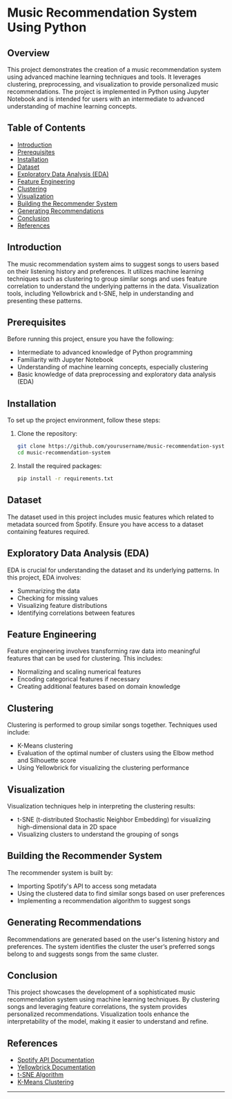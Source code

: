 # Music Recommendation System Using Python

## Overview

This project demonstrates the creation of a music recommendation system using advanced machine learning techniques and tools. It leverages clustering, preprocessing, and visualization to provide personalized music recommendations. The project is implemented in Python using Jupyter Notebook and is intended for users with an intermediate to advanced understanding of machine learning concepts.

## Table of Contents
- [Introduction](#introduction)
- [Prerequisites](#prerequisites)
- [Installation](#installation)
- [Dataset](#dataset)
- [Exploratory Data Analysis (EDA)](#exploratory-data-analysis-eda)
- [Feature Engineering](#feature-engineering)
- [Clustering](#clustering)
- [Visualization](#visualization)
- [Building the Recommender System](#building-the-recommender-system)
- [Generating Recommendations](#generating-recommendations)
- [Conclusion](#conclusion)
- [References](#references)

## Introduction

The music recommendation system aims to suggest songs to users based on their listening history and preferences. It utilizes machine learning techniques such as clustering to group similar songs and uses feature correlation to understand the underlying patterns in the data. Visualization tools, including Yellowbrick and t-SNE, help in understanding and presenting these patterns.

## Prerequisites

Before running this project, ensure you have the following:
- Intermediate to advanced knowledge of Python programming
- Familiarity with Jupyter Notebook
- Understanding of machine learning concepts, especially clustering
- Basic knowledge of data preprocessing and exploratory data analysis (EDA)

## Installation

To set up the project environment, follow these steps:

1. Clone the repository:
    ```bash
    git clone https://github.com/yourusername/music-recommendation-system.git
    cd music-recommendation-system
    ```

2. Install the required packages:
    ```bash
    pip install -r requirements.txt
    ```

## Dataset

The dataset used in this project includes music features which related to metadata sourced from Spotify. Ensure you have access to a dataset containing features required.

## Exploratory Data Analysis (EDA)

EDA is crucial for understanding the dataset and its underlying patterns. In this project, EDA involves:
- Summarizing the data
- Checking for missing values
- Visualizing feature distributions
- Identifying correlations between features

## Feature Engineering

Feature engineering involves transforming raw data into meaningful features that can be used for clustering. This includes:
- Normalizing and scaling numerical features
- Encoding categorical features if necessary
- Creating additional features based on domain knowledge

## Clustering

Clustering is performed to group similar songs together. Techniques used include:
- K-Means clustering
- Evaluation of the optimal number of clusters using the Elbow method and Silhouette score
- Using Yellowbrick for visualizing the clustering performance

## Visualization

Visualization techniques help in interpreting the clustering results:
- t-SNE (t-distributed Stochastic Neighbor Embedding) for visualizing high-dimensional data in 2D space
- Visualizing clusters to understand the grouping of songs

## Building the Recommender System

The recommender system is built by:
- Importing Spotify's API to access song metadata
- Using the clustered data to find similar songs based on user preferences
- Implementing a recommendation algorithm to suggest songs

## Generating Recommendations

Recommendations are generated based on the user's listening history and preferences. The system identifies the cluster the user’s preferred songs belong to and suggests songs from the same cluster.

## Conclusion

This project showcases the development of a sophisticated music recommendation system using machine learning techniques. By clustering songs and leveraging feature correlations, the system provides personalized recommendations. Visualization tools enhance the interpretability of the model, making it easier to understand and refine.

## References

- [Spotify API Documentation](https://developer.spotify.com/documentation/web-api/)
- [Yellowbrick Documentation](https://www.scikit-yb.org/en/latest/)
- [t-SNE Algorithm](https://lvdmaaten.github.io/tsne/)
- [K-Means Clustering](https://scikit-learn.org/stable/modules/clustering.html#k-means)

---
